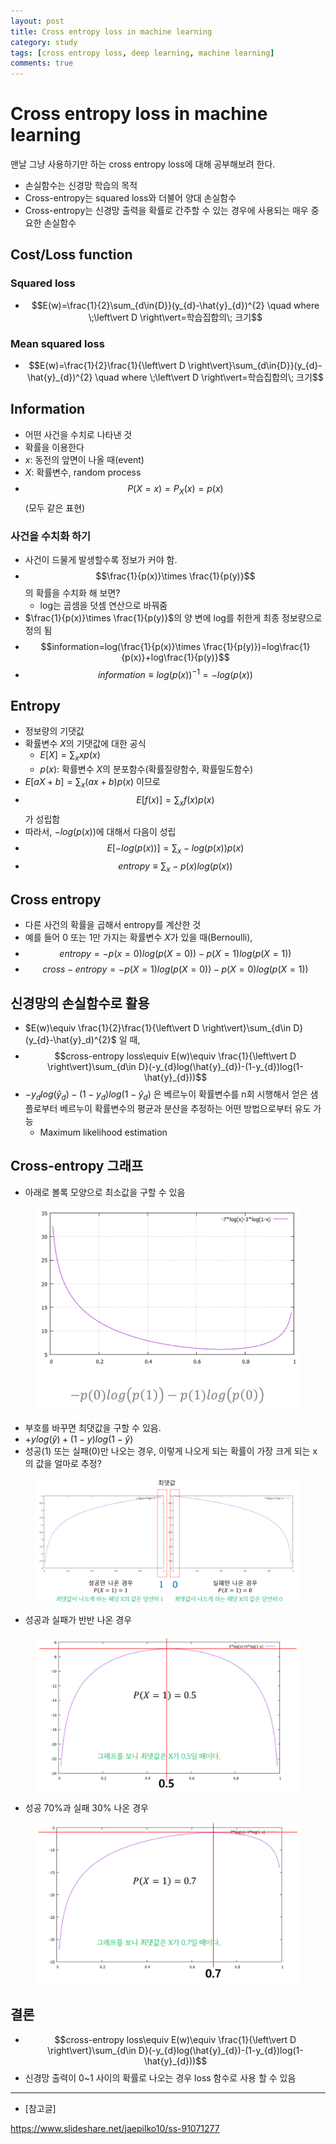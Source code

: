 ```yaml
---
layout: post
title: Cross entropy loss in machine learning
category: study
tags: [cross entropy loss, deep learning, machine learning]
comments: true
---
```


# Cross entropy loss in machine learning

맨날 그냥 사용하기만 하는 cross entropy loss에 대해 공부해보려 한다.
- 손실함수는 신경망 학습의 목적
- Cross-entropy는 squared loss와 더불어 양대 손실함수
- Cross-entropy는 신경망 출력을 확률로 간주할 수 있는 경우에 사용되는 매우 중요한 손실함수

## Cost/Loss function
### Squared loss
- $$E(w)=\frac{1}{2}\sum_{d\in{D}}(y_{d}-\hat{y}_{d})^{2} \quad where \;\left\vert D \right\vert=학습집합의\; 크기$$

### Mean squared loss
- $$E(w)=\frac{1}{2}\frac{1}{\left\vert D \right\vert}\sum_{d\in{D}}(y_{d}-\hat{y}_{d})^{2} \quad where \;\left\vert D \right\vert=학습집합의\; 크기$$

## Information
- 어떤 사건을 수치로 나타낸 것
- 확률을 이용한다
- $x$: 동전의 앞면이 나올 때(event)
- $X$: 확률변수, random process
- $$P(X=x)=P_{X}(x)=p(x)$$ (모두 같은 표현)

### 사건을 수치화 하기
- 사건이 드물게 발생할수록 정보가 커야 함.
- $$\frac{1}{p(x)}\times \frac{1}{p(y)}$$의 확률을 수치화 해 보면?
  - log는 곱셈을 덧셈 연산으로 바꿔줌
- $\frac{1}{p(x)}\times \frac{1}{p(y)}$의 양 변에 log를 취한게 최종 정보량으로 정의 됨
- $$information=log(\frac{1}{p(x)}\times \frac{1}{p(y)})=log\frac{1}{p(x)}+log\frac{1}{p(y)}$$
- $$information\equiv log(p(x))^{-1}=-log(p(x))$$

## Entropy
- 정보량의 기댓값
- 확률변수 $X$의 기댓값에 대한 공식
  - $E[X]=\sum_{x}xp(x)\quad$
  - $p(x)$: 확률변수 $X$의 분포함수(확률질량함수, 확률밀도함수)
- $E[aX+b]=\sum_{x}(ax+b)p(x)$ 이므로
- $$E[f(x)]=\sum_{x}f(x)p(x)$$ 가 성립함
- 따라서, $-log(p(x))$에 대해서 다음이 성립
- $$E[-log(p(x))]=\sum_{x}-log(p(x))p(x)$$
- $$entropy\equiv \sum_{x}-p(x)log(p(x))$$

## Cross entropy
- 다른 사건의 확률을 곱해서 entropy를 계산한 것
- 예를 들어 0 또는 1만 가지는 확률변수 $X$가 있을 때(Bernoulli),
- $$entropy=-p(x=0)log(p(X=0))-p(X=1)log(p(X=1))$$
- $$cross-entropy=-p(X=1)log(p(X=0))-p(X=0)log(p(X=1))$$

## 신경망의 손실함수로 활용
- $E(w)\equiv \frac{1}{2}\frac{1}{\left\vert D \right\vert}\sum_{d\in D}(y_{d}-\hat{y}_d)^{2}$ 일 때,
- $$cross-entropy loss\equiv E(w)\equiv \frac{1}{\left\vert D \right\vert}\sum_{d\in D}(-y_{d}log(\hat{y}_{d})-(1-y_{d})log(1-\hat{y}_{d}))$$
- $-y_{d}log(\hat{y}_{d})-(1-y_d)log(1-\hat{y}_{d})$ 은 베르누이 확률변수를 n회 시행해서 얻은 샘플로부터 베르누이 확률변수의 평균과 분산을 추정하는 어떤 방법으로부터 유도 가능
  - Maximum likelihood estimation

## Cross-entropy 그래프
- 아래로 볼록 모양으로 최소값을 구할 수 있음

<center>
<figure>
<img src="/assets/post_img/study/2019-01-20-cross-entropy/fig1.PNG" alt="views">
</figure>
</center>

- 부호를 바꾸면 최댓값을 구할 수 있음.
- $+ylog(\hat{y})+(1-y)log(1-\hat{y})$
- 성공(1) 또는 실패(0)만 나오는 경우, 이렇게 나오게 되는 확률이 가장 크게 되는 x의 값을 얼마로 추정?

<center>
<figure>
<img src="/assets/post_img/study/2019-01-20-cross-entropy/fig2.PNG" alt="views">
</figure>
</center>

- 성공과 실패가 반반 나온 경우

<center>
<figure>
<img src="/assets/post_img/study/2019-01-20-cross-entropy/fig3.PNG" alt="views">
</figure>
</center>

- 성공 70%과 실패 30% 나온 경우

<center>
<figure>
<img src="/assets/post_img/study/2019-01-20-cross-entropy/fig4.PNG" alt="views">
</figure>
</center>

## 결론
- $$cross-entropy loss\equiv E(w)\equiv \frac{1}{\left\vert D \right\vert}\sum_{d\in D}(-y_{d}log(\hat{y}_{d})-(1-y_{d})log(1-\hat{y}_{d}))$$
- 신경망 출력이 0~1 사이의 확률로 나오는 경우 loss 함수로 사용 할 수 있음

---
- [참고글]

https://www.slideshare.net/jaepilko10/ss-91071277
